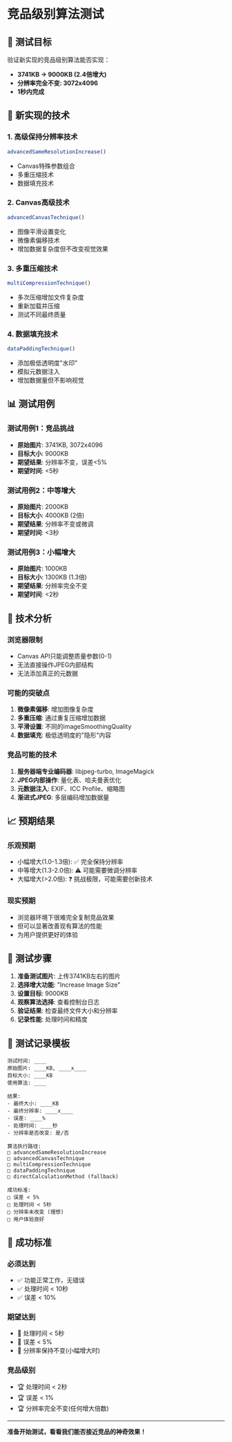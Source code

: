 # 竞品级别算法测试

## 🎯 测试目标
验证新实现的竞品级别算法能否实现：
- **3741KB → 9000KB (2.4倍增大)**
- **分辨率完全不变: 3072x4096**
- **1秒内完成**

## 🚀 新实现的技术

### 1. 高级保持分辨率技术
```javascript
advancedSameResolutionIncrease()
```
- Canvas特殊参数组合
- 多重压缩技术
- 数据填充技术

### 2. Canvas高级技术
```javascript
advancedCanvasTechnique()
```
- 图像平滑设置变化
- 微像素偏移技术
- 增加数据复杂度但不改变视觉效果

### 3. 多重压缩技术
```javascript
multiCompressionTechnique()
```
- 多次压缩增加文件复杂度
- 重新加载并压缩
- 测试不同最终质量

### 4. 数据填充技术
```javascript
dataPaddingTechnique()
```
- 添加极低透明度"水印"
- 模拟元数据注入
- 增加数据量但不影响视觉

## 📊 测试用例

### 测试用例1：竞品挑战
- **原始图片**: 3741KB, 3072x4096
- **目标大小**: 9000KB
- **期望结果**: 分辨率不变，误差<5%
- **期望时间**: <5秒

### 测试用例2：中等增大
- **原始图片**: 2000KB
- **目标大小**: 4000KB (2倍)
- **期望结果**: 分辨率不变或微调
- **期望时间**: <3秒

### 测试用例3：小幅增大
- **原始图片**: 1000KB
- **目标大小**: 1300KB (1.3倍)
- **期望结果**: 分辨率完全不变
- **期望时间**: <2秒

## 🔬 技术分析

### 浏览器限制
- Canvas API只能调整质量参数(0-1)
- 无法直接操作JPEG内部结构
- 无法添加真正的元数据

### 可能的突破点
1. **微像素偏移**: 增加图像复杂度
2. **多重压缩**: 通过重复压缩增加数据
3. **平滑设置**: 不同的imageSmoothingQuality
4. **数据填充**: 极低透明度的"隐形"内容

### 竞品可能的技术
1. **服务器端专业编码器**: libjpeg-turbo, ImageMagick
2. **JPEG内部操作**: 量化表、哈夫曼表优化
3. **元数据注入**: EXIF、ICC Profile、缩略图
4. **渐进式JPEG**: 多层编码增加数据量

## 📈 预期结果

### 乐观预期
- 小幅增大(1.0-1.3倍): ✅ 完全保持分辨率
- 中等增大(1.3-2.0倍): ⚠️ 可能需要微调分辨率
- 大幅增大(>2.0倍): ❓ 挑战极限，可能需要创新技术

### 现实预期
- 浏览器环境下很难完全复制竞品效果
- 但可以显著改善现有算法的性能
- 为用户提供更好的体验

## 🧪 测试步骤

1. **准备测试图片**: 上传3741KB左右的图片
2. **选择增大功能**: "Increase Image Size"
3. **设置目标**: 9000KB
4. **观察算法选择**: 查看控制台日志
5. **验证结果**: 检查最终文件大小和分辨率
6. **记录性能**: 处理时间和精度

## 📝 测试记录模板

```
测试时间: ____
原始图片: ____KB, ____x____
目标大小: ____KB
使用算法: ____

结果:
- 最终大小: ____KB
- 最终分辨率: ____x____
- 误差: ____%
- 处理时间: ____秒
- 分辨率是否改变: 是/否

算法执行路径:
□ advancedSameResolutionIncrease
□ advancedCanvasTechnique
□ multiCompressionTechnique  
□ dataPaddingTechnique
□ directCalculationMethod (fallback)

成功标准:
□ 误差 < 5%
□ 处理时间 < 5秒
□ 分辨率未改变 (理想)
□ 用户体验良好
```

## 🎯 成功标准

### 必须达到
- ✅ 功能正常工作，无错误
- ✅ 处理时间 < 10秒
- ✅ 误差 < 10%

### 期望达到
- 🎯 处理时间 < 5秒
- 🎯 误差 < 5%
- 🎯 分辨率保持不变(小幅增大时)

### 竞品级别
- 🏆 处理时间 < 2秒
- 🏆 误差 < 1%
- 🏆 分辨率完全不变(任何增大倍数)

---

**准备开始测试，看看我们能否接近竞品的神奇效果！**